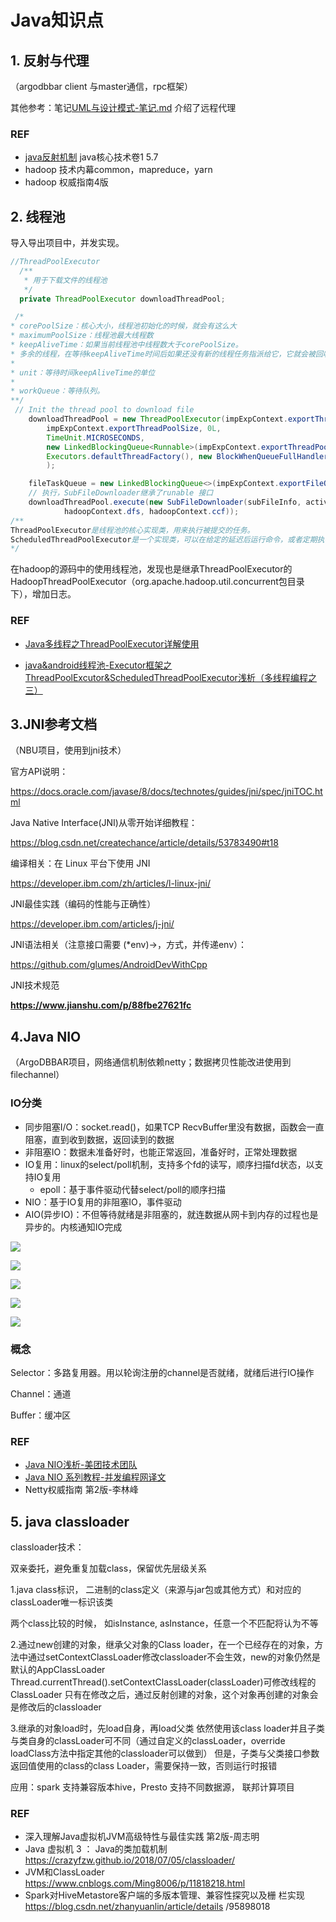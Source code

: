 # Java知识点

## 1. 反射与代理

（argodbbar client 与master通信，rpc框架）

其他参考：笔记[UML与设计模式-笔记.md](https://github.com/tianjiqx/notes/blob/master/software_project/UML/UML%E4%B8%8E%E8%AE%BE%E8%AE%A1%E6%A8%A1%E5%BC%8F-%E7%AC%94%E8%AE%B0.md) 介绍了远程代理

### REF

- [java反射机制](https://mp.weixin.qq.com/s?__biz=MzI1NDU0MTE1NA==&mid=2247483785&idx=1&sn=f696c8c49cb7ecce9818247683482a1c&chksm=e9c2ed84deb564925172b2dd78d307d4dc345fa313d3e44f01e84fa22ac5561b37aec5cbd5b4&scene=0#rd)  java核心技术卷1 5.7 
- hadoop 技术内幕common，mapreduce，yarn
- hadoop 权威指南4版

## 2. 线程池

导入导出项目中，并发实现。

```java
//ThreadPoolExecutor
  /**
   * 用于下载文件的线程池
   */
  private ThreadPoolExecutor downloadThreadPool;

 /*
* corePoolSize：核心大小，线程池初始化的时候，就会有这么大
* maximumPoolSize：线程池最大线程数
* keepAliveTime：如果当前线程池中线程数大于corePoolSize。
* 多余的线程，在等待keepAliveTime时间后如果还没有新的线程任务指派给它，它就会被回收
*
* unit：等待时间keepAliveTime的单位
*
* workQueue：等待队列。
**/  
 // Init the thread pool to download file
    downloadThreadPool = new ThreadPoolExecutor(impExpContext.exportThreadPoolSize,
        impExpContext.exportThreadPoolSize, 0L,
        TimeUnit.MICROSECONDS,
        new LinkedBlockingQueue<Runnable>(impExpContext.exportThreadPoolQueueSize),
        Executors.defaultThreadFactory(), new BlockWhenQueueFullHandler()
        );

    fileTaskQueue = new LinkedBlockingQueue<>(impExpContext.exportFileQueueSize);
	// 执行，SubFileDownloader继承了runable 接口
	downloadThreadPool.execute(new SubFileDownloader(subFileInfo, activeCount,
            hadoopContext.dfs, hadoopContext.ccf));
/**
ThreadPoolExecutor是线程池的核心实现类，用来执行被提交的任务。
ScheduledThreadPoolExecutor是一个实现类，可以在给定的延迟后运行命令，或者定期执行命令。 ScheduledThreadPoolExecutor比Timer更灵活，功能更强大。
*/
```

在hadoop的源码中的使用线程池，发现也是继承ThreadPoolExecutor的HadoopThreadPoolExecutor（org.apache.hadoop.util.concurrent包目录下），增加日志。



### REF

- [Java多线程之ThreadPoolExecutor详解使用](https://www.cnblogs.com/dim2046/p/12059073.html)

- [java&android线程池-Executor框架之ThreadPoolExcutor&ScheduledThreadPoolExecutor浅析（多线程编程之三）](http://blog.csdn.net/javazejian/article/details/50890554)





## 3.JNI参考文档

（NBU项目，使用到jni技术）

官方API说明：

https://docs.oracle.com/javase/8/docs/technotes/guides/jni/spec/jniTOC.html

Java Native Interface(JNI)从零开始详细教程：

https://blog.csdn.net/createchance/article/details/53783490#t18

编译相关：在 Linux 平台下使用 JNI

https://developer.ibm.com/zh/articles/l-linux-jni/

JNI最佳实践（编码的性能与正确性）

https://developer.ibm.com/articles/j-jni/

JNI语法相关（注意接口需要  (*env)->，方式，并传递env）：

https://github.com/glumes/AndroidDevWithCpp

JNI技术规范

**https://www.jianshu.com/p/88fbe27621fc**



## 4.Java NIO

（ArgoDBBAR项目，网络通信机制依赖netty；数据拷贝性能改进使用到filechannel）

### IO分类

- 同步阻塞I/O：socket.read()，如果TCP RecvBuffer里没有数据，函数会一直阻塞，直到收到数据，返回读到的数据
- 非阻塞IO：数据未准备好时，也能正常返回，准备好时，正常处理数据
- IO复用：linux的select/poll机制，支持多个fd的读写，顺序扫描fd状态，以支持IO复用
  - epoll：基于事件驱动代替select/poll的顺序扫描
- NIO：基于IO复用的非阻塞IO，事件驱动
- AIO(异步IO)：不但等待就绪是非阻塞的，就连数据从网卡到内存的过程也是异步的。内核通知IO完成

![](java知识点-图片/Snipaste_2021-06-15_19-32-00.png)

![](java知识点-图片/Snipaste_2021-06-15_19-33-01.png)

![](java知识点-图片/Snipaste_2021-06-15_19-33-17.png)

![](java知识点-图片/Snipaste_2021-06-15_19-33-42.png)



![](java知识点-图片/Snipaste_2021-06-15_19-37-31.png)



### 概念

Selector：多路复用器。用以轮询注册的channel是否就绪，就绪后进行IO操作

Channel：通道

Buffer：缓冲区



### REF

- [Java NIO浅析-美团技术团队](https://tech.meituan.com/2016/11/04/nio.html)
- [Java NIO 系列教程-并发编程网译文](https://ifeve.com/java-nio-all/)
- Netty权威指南 第2版-李林峰



## 5. java classloader

classloader技术：

双亲委托，避免重复加载class，保留优先层级关系

1.java class标识， 二进制的class定义（来源与jar包或其他方式）和对应的classLoader唯一标识该类

两个class比较的时候， 如isInstance, asInstance，任意一个不匹配将认为不等

2.通过new创建的对象，继承父对象的Class loader，在一个已经存在的对象，方法中通过setContextClassLoader修改classloader不会生效，new的对象仍然是默认的AppClassLoader
Thread.currentThread().setContextClassLoader(classLoader)可修改线程的ClassLoader
只有在修改之后，通过反射创建的对象，这个对象再创建的对象会是修改后的classloader

3.继承的对象load时，先load自身，再load父类
依然使用该class loader并且子类与类自身的classLoader可不同（通过自定义的classLoader，override loadClass方法中指定其他的classloader可以做到）
但是，子类与父类接口参数返回值使用的class的class Loader，需要保持一致，否则运行时报错



应用：spark 支持兼容版本hive，Presto 支持不同数据源， 联邦计算项目



### REF

- 深入理解Java虚拟机JVM高级特性与最佳实践 第2版-周志明
- Java 虚拟机 3 ： Java的类加载机制
  https://crazyfzw.github.io/2018/07/05/classloader/
-  JVM和ClassLoader
  https://www.cnblogs.com/Ming8006/p/11818218.html
- Spark对HiveMetastore客户端的多版本管理、兼容性探究以及栅
  栏实现 https://blog.csdn.net/zhanyuanlin/article/details
  /95898018  

